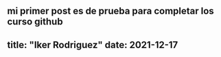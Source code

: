 mi primer post es de prueba para completar los curso github
---
title: "Iker Rodriguez"
date: 2021-12-17
---
